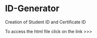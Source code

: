 # ID-Generator
Creation of Student ID and Certificate ID

To access the html file click on the link >>> 
